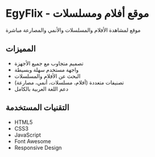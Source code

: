 # EgyFlix - موقع أفلام ومسلسلات

موقع لمشاهدة الأفلام والمسلسلات والأنمي والمصارعة مباشرة

## المميزات

- تصميم متجاوب مع جميع الأجهزة
- واجهة مستخدم سهلة وبسيطة
- البحث عن الأفلام والمسلسلات
- تصنيفات متعددة (أفلام، مسلسلات، أنمي، مصارعة)
- دعم اللغة العربية بالكامل

## التقنيات المستخدمة

- HTML5
- CSS3
- JavaScript
- Font Awesome
- Responsive Design
